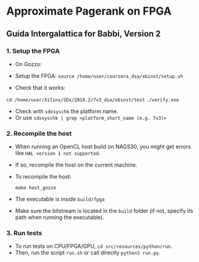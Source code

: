 # Approximate Pagerank on FPGA

## Guida Intergalattica for Babbi, Version 2

### 1. Setup the FPGA
	
* On Gozzo:  

* Setup the FPGA: `source /home/user/coursera_dsa/xbinst/setup.sh`  
* Check that it works: 

`cd /home/user/Xilinx/SDx/2018.2/7v3_dsa/xbinst/test`
`./verify.exe`
	
* Check with `sdxsyschk` the platform name.
* Or use `sdxsyschk | grep <platform_short_name (e.g. 7v3)>`

### 2. Recompile the host

* When running an OpenCL host build on NAGS30, you might get errors like `HAL version 1 not supported`.
* If so, recompile the host on the current machine.
* To recompile the host:  

	`make host_gozzo`

* The executable is inside `build/fpga`
* Make sure the bitstream is located in the `build` folder (if not, specify its path when running the executable).

### 3. Run tests

* To run tests on CPU/FPGA/GPU, `cd src/resources/python/run`.
* Then, run the script `run.sh` or call directly `python3 run.py`.
